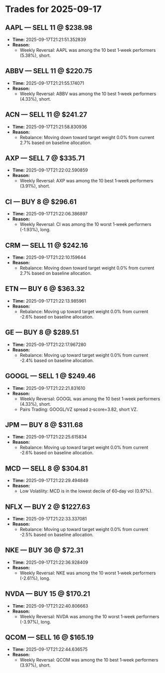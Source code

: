 # Trades for 2025-09-17

## AAPL — SELL 11 @ $238.98
- **Time:** 2025-09-17T21:21:51.352839
- **Reason:**
  - Weekly Reversal: AAPL was among the 10 best 1‑week performers (5.38%), short.

## ABBV — SELL 11 @ $220.75
- **Time:** 2025-09-17T21:21:55.174071
- **Reason:**
  - Weekly Reversal: ABBV was among the 10 best 1‑week performers (4.33%), short.

## ACN — SELL 11 @ $241.27
- **Time:** 2025-09-17T21:21:58.830936
- **Reason:**
  - Rebalance: Moving down toward target weight 0.0% from current 2.7% based on baseline allocation.

## AXP — SELL 7 @ $335.71
- **Time:** 2025-09-17T21:22:02.590859
- **Reason:**
  - Weekly Reversal: AXP was among the 10 best 1‑week performers (3.91%), short.

## CI — BUY 8 @ $296.61
- **Time:** 2025-09-17T21:22:06.386897
- **Reason:**
  - Weekly Reversal: CI was among the 10 worst 1‑week performers (-1.93%), long.

## CRM — SELL 11 @ $242.16
- **Time:** 2025-09-17T21:22:10.159644
- **Reason:**
  - Rebalance: Moving down toward target weight 0.0% from current 2.7% based on baseline allocation.

## ETN — BUY 6 @ $363.32
- **Time:** 2025-09-17T21:22:13.985961
- **Reason:**
  - Rebalance: Moving up toward target weight 0.0% from current -2.6% based on baseline allocation.

## GE — BUY 8 @ $289.51
- **Time:** 2025-09-17T21:22:17.967280
- **Reason:**
  - Rebalance: Moving up toward target weight 0.0% from current -2.4% based on baseline allocation.

## GOOGL — SELL 1 @ $249.46
- **Time:** 2025-09-17T21:22:21.831610
- **Reason:**
  - Weekly Reversal: GOOGL was among the 10 best 1‑week performers (4.33%), short.
  - Pairs Trading: GOOGL/VZ spread z‑score=3.82, short VZ.

## JPM — BUY 8 @ $311.68
- **Time:** 2025-09-17T21:22:25.615834
- **Reason:**
  - Rebalance: Moving up toward target weight 0.0% from current -2.6% based on baseline allocation.

## MCD — SELL 8 @ $304.81
- **Time:** 2025-09-17T21:22:29.494849
- **Reason:**
  - Low Volatility: MCD is in the lowest decile of 60‑day vol (0.97%).

## NFLX — BUY 2 @ $1227.63
- **Time:** 2025-09-17T21:22:33.337081
- **Reason:**
  - Rebalance: Moving up toward target weight 0.0% from current -2.5% based on baseline allocation.

## NKE — BUY 36 @ $72.31
- **Time:** 2025-09-17T21:22:36.928409
- **Reason:**
  - Weekly Reversal: NKE was among the 10 worst 1‑week performers (-2.61%), long.

## NVDA — BUY 15 @ $170.21
- **Time:** 2025-09-17T21:22:40.806663
- **Reason:**
  - Weekly Reversal: NVDA was among the 10 worst 1‑week performers (-3.97%), long.

## QCOM — SELL 16 @ $165.19
- **Time:** 2025-09-17T21:22:44.636575
- **Reason:**
  - Weekly Reversal: QCOM was among the 10 best 1‑week performers (3.97%), short.

